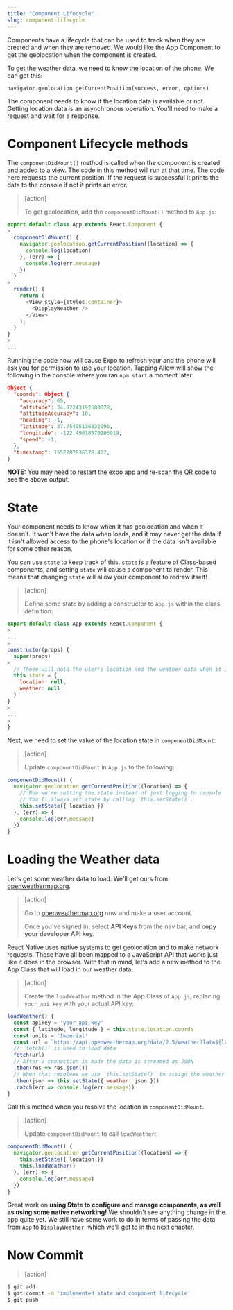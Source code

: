 ```yaml
---
title: "Component Lifecycle"
slug: component-lifecycle
---
```


Components have a lifecycle that can be used to track when they are created and when they are removed. We would like the App Component to get the geolocation when the component is created.

To get the weather data, we need to know the location of the phone. We can get this:

`navigator.geolocation.getCurrentPosition(success, error, options)`

The component needs to know if the location data is available or not. Getting location data is an asynchronous operation. You'll need to make a request and wait for a response.

# Component Lifecycle methods

The `componentDidMount()` method is called when the component is created and added to a view. The code in this method will run at that time. The code here requests the current position. If the request is successful it prints the data to the console if not it prints an error.

> [action]
>
> To get geolocation, add the `componentDidMount()` method to `App.js`:
>
```JavaScript
export default class App extends React.Component {
>
  componentDidMount() {
    navigator.geolocation.getCurrentPosition((location) => {
      console.log(location)
    }, (err) => {
      console.log(err.message)
    })
  }
>
  render() {
    return (
      <View style={styles.container}>
        <DisplayWeather />
      </View>
    );
  }
}
>
...
```

Running the code now will cause Expo to refresh your and the phone will ask you for permission to use your location. Tapping Allow will show the following in the console where you ran `npm start` a moment later:

```JSON
Object {
  "coords": Object {
    "accuracy": 65,
    "altitude": 34.92243192580078,
    "altitudeAccuracy": 10,
    "heading": -1,
    "latitude": 37.75495136832096,
    "longitude": -122.49818570206919,
    "speed": -1,
  },
  "timestamp": 1552707836378.427,
}
```

**NOTE:** You may need to restart the expo app and re-scan the QR code to see the above output.

# State

Your component needs to know when it has geolocation and when it doesn't. It won't have the data when loads, and it may never get the data if it isn't allowed access to the phone's location or if the data isn't available for some other reason.

You can use `state` to keep track of this. `state` is a feature of Class-based components, and setting `state` will cause a component to render. This means that changing `state` will allow your component to redraw itself!

> [action]
>
> Define some state by adding a constructor to `App.js` within the class definition:
>
```JavaScript
export default class App extends React.Component {
>
...
>
constructor(props) {
  super(props)
>
  // These will hold the user's location and the weather data when it is loaded
  this.state = {
    location: null,
    weather: null
  }
}
>
...
>
}
```

Next, we need to set the value of the location state in `componentDidMount`:

> [action]
>
> Update `componentDidMount` in `App.js` to the following:
>
```JavaScript
componentDidMount() {
  navigator.geolocation.getCurrentPosition((location) => {
    // Now we're setting the state instead of just logging to console
    // You'll always set state by calling `this.setState()`.
    this.setState({ location })
  }, (err) => {
    console.log(err.message)
  })
}
```

# Loading the Weather data

Let's get some weather data to load. We'll get ours from [openweathermap.org](openweathermap.org).

> [action]
>
> Go to [openweathermap.org](openweathermap.org) now and make a user account.
>
> Once you've signed in, select **API Keys** from the nav bar, and **copy your developer API key.**


React Native uses native systems to get geolocation and to make network requests. These have all been mapped to a JavaScript API that works just like it does in the browser. With that in mind, let's add a new method to the App Class that will load in our weather data:

> [action]
>
> Create the `loadWeather` method in the App Class of `App.js`, replacing `your_api_key` with your actual API key:
>
```JavaScript
loadWeather() {
  const apikey = 'your_api_key'
  const { latitude, longitude } = this.state.location.coords
  const units = 'Imperial'
  const url = `https://api.openweathermap.org/data/2.5/weather?lat=${latitude}&lon=${longitude}&appid=${apikey}&units=${units}`
  // `fetch()` is used to load data
  fetch(url)
  // After a connection is made the data is streamed as JSON
  .then(res => res.json())
  // When that resolves we use `this.setState()` to assign the weather data to state which will also re-render the component.
  .then(json => this.setState({ weather: json }))
  .catch(err => console.log(err.message))
}
```

Call this method when you resolve the location in `componentDidMount`.

> [action]
>
> Update `componentDidMount` to call `loadWeather`:
>
```JavaScript
componentDidMount() {
  navigator.geolocation.getCurrentPosition((location) => {
    this.setState({ location })
    this.loadWeather()
  }, (err) => {
    console.log(err.message)
  })
}
```

Great work on **using State to configure and manage components, as well as using some native networking!** We shouldn't see anything change in the app quite yet. We still have some work to do in terms of passing the data from `App` to `DisplayWeather`, which we'll get to in the next chapter.

# Now Commit

>[action]
>
```bash
$ git add .
$ git commit -m 'implemented state and component lifecycle'
$ git push
```

